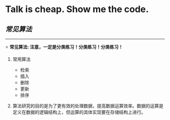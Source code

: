 # Talk is cheap. Show me the code.
## *常见算法*

--------------------------------------
⭐ **常见算法: 注意，一定是分类练习！分类练习！分类练习！**  

1. 常用算法
    - 检索
    - 插入
    - 删除
    - 更新
    - 排序

2. 算法研究的目的是为了更有效的处理数据，提高数据运算效率。数据的运算是定义在数据的逻辑结构上，但运算的具体实现要在存储结构上进行。

